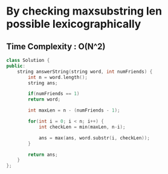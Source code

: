 # By checking maxsubstring len possible lexicographically

## Time Complexity : O(N^2)

``` cpp []
class Solution {
public:
    string answerString(string word, int numFriends) {
        int n = word.length();
        string ans;

        if(numFriends == 1)
        return word;

        int maxLen = n - (numFriends - 1);

        for(int i = 0; i < n; i++) {
            int checkLen = min(maxLen, n-i);

            ans = max(ans, word.substr(i, checkLen));
        }

        return ans;
    }
};
```
